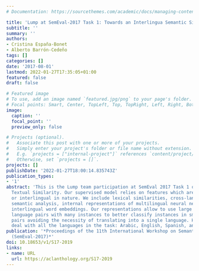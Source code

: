 ```yaml
---
# Documentation: https://sourcethemes.com/academic/docs/managing-content/

title: 'Lump at SemEval-2017 Task 1: Towards an Interlingua Semantic Similarity'
subtitle: ''
summary: ''
authors:
- Cristina España-Bonet
- Alberto Barrón-Cedeño
tags: []
categories: []
date: '2017-08-01'
lastmod: 2022-01-27T17:35:05+01:00
featured: false
draft: false

# Featured image
# To use, add an image named `featured.jpg/png` to your page's folder.
# Focal points: Smart, Center, TopLeft, Top, TopRight, Left, Right, BottomLeft, Bottom, BottomRight.
image:
  caption: ''
  focal_point: ''
  preview_only: false

# Projects (optional).
#   Associate this post with one or more of your projects.
#   Simply enter your project's folder or file name without extension.
#   E.g. `projects = ["internal-project"]` references `content/project/deep-learning/index.md`.
#   Otherwise, set `projects = []`.
projects: []
publishDate: '2022-01-27T18:00:14.835743Z'
publication_types:
- '1'
abstract: 'This is the Lump team participation at SemEval 2017 Task 1 on Semantic
  Textual Similarity. Our supervised model relies on features which are multilingual
  or interlingual in nature. We include lexical similarities, cross-language explicit
  semantic analysis, internal representations of multilingual neural networks and
  interlingual word embeddings. Our representations allow to use large datasets in
  language pairs with many instances to better classify instances in smaller language
  pairs avoiding the necessity of translating into a single language. Hence we can
  deal with all the languages in the task: Arabic, English, Spanish, and Turkish.'
publication: '*Proceedings of the 11th International Workshop on Semantic Evaluation
  (SemEval-2017)*'
doi: 10.18653/v1/S17-2019
links:
- name: URL
  url: https://aclanthology.org/S17-2019
---
```

